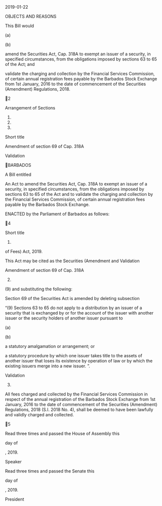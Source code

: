 2019-01-22

OBJECTS AND REASONS

This Bill would

(a)

(b)

amend the Securities Act, Cap. 318A to exempt an issuer of a security,
in specified circumstances, from the obligations imposed by sections
63 to 65 of the Act; and

validate  the  charging  and  collection  by  the  Financial  Services
Commission,  of  certain  annual  registration  fees  payable  by  the
Barbados  Stock  Exchange  from  1st  January,  2016  to  the  date  of
commencement of the Securities (Amendment) Regulations, 2018.

2

Arrangement of Sections

1.

2.

3.

Short title

Amendment of section 69 of Cap. 318A

Validation

BARBADOS

A Bill entitled

An Act to amend the Securities Act, Cap. 318A to exempt an issuer of a
security, in specified circumstances, from the obligations imposed by sections
63 to 65 of the Act and to validate the charging and collection by the Financial
Services  Commission,  of  certain  annual  registration  fees  payable  by  the
Barbados Stock Exchange.

ENACTED by the Parliament of Barbados as follows:

4

Short title

1.
of Fees) Act, 2019.

This Act may be cited as the Securities (Amendment and Validation

Amendment of section 69 of Cap. 318A

2.
(9) and substituting the following:

Section 69 of the Securities Act is amended by deleting subsection

“(9)
Sections 63 to 65 do not apply to a distribution by an issuer of a
security  that  is  exchanged  by  or  for  the  account  of  the  issuer  with
another issuer or the security holders of another issuer pursuant to

(a)

(b)

a statutory amalgamation or arrangement; or

a statutory procedure by which one issuer takes title to the
assets of another issuer that loses its existence by operation
of  law  or  by  which  the  existing  issuers  merge  into  a  new
issuer. ”.

Validation

3.
All fees charged and collected by the Financial Services Commission
in respect of the annual registration of the Barbados Stock Exchange from
1st January, 2016 to the date of commencement of the Securities (Amendment)
Regulations, 2018 (S.I. 2018 No. 4), shall be deemed to have been lawfully and
validly charged and collected.

5

Read three times and passed the House of Assembly this

day of

, 2019.

Speaker

Read three times and passed the Senate this

day of

, 2019.

President


